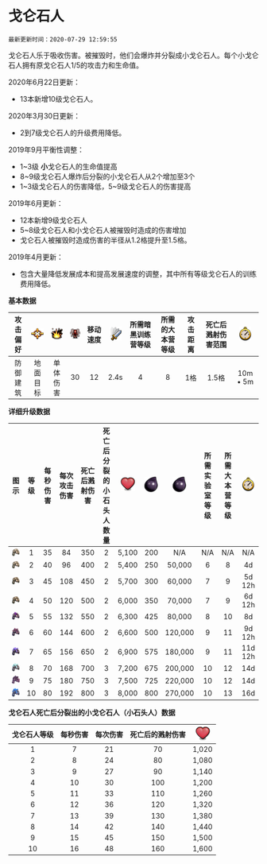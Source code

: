 # 戈仑石人

`最新更新时间：2020-07-29 12:59:55`

戈仑石人乐于吸收伤害。被摧毁时，他们会爆炸并分裂成小戈仑石人。每个小戈仑石人拥有原戈仑石人1/5的攻击力和生命值。

2020年6月22日更新：
- 13本新增10级戈仑石人。

2020年3月30日更新：
- 2到7级戈仑石人的升级费用降低。

2019年9月平衡性调整：
- 1~3级 **小**戈仑石人的生命值提高
- 8~9级戈仑石人爆炸后分裂的小戈仑石人从2个增加至3个
- 1~3级戈仑石人的伤害降低，5~9级戈仑石人的伤害提高

2019年6月更新：
- 12本新增9级戈仑石人
- 5~8级戈仑石人和小戈仑石人被摧毁时造成的伤害增加
- 戈仑石人被摧毁时造成伤害的半径从1.2格提升至1.5格。

2019年4月更新：
- 包含大量降低发展成本和提高发展速度的调整，其中所有等级戈仑石人的训练费用降低。




**基本数据**

|攻击偏好|![目标](/wiki/Other/Target.png "目标")|![攻击类型](/wiki/Other/AttackType.png "攻击类型")|![人口](/wiki/Other/Troops.png "人口")|移动速度|![攻击速度](/wiki/Other/Attack.png "攻击速度")|所需暗黑训练营等级|所需的大本营等级|攻击距离|死亡后溅射伤害范围|![训练时间](/wiki/Other/Clock.png "训练时间")|
|:-:|:-:|:-:|:-:|:-:|:-:|:-:|:-:|:-:|:-:|:-:|
|防御建筑|地面目标|单体伤害|30|12|2.4s|4|8|1格|1.5格|10m • 5m|



**详细升级数据**

|图示|等级|每秒伤害|每次攻击伤害|死亡后溅射伤害|死亡后分裂的小石头人数量|![生命值](/wiki/Other/Heart.png "生命值")|![建造所需资源](/wiki/Other/Dark_Elixir.png "建造所需资源")|![升级所需资源](/wiki/Other/Dark_Elixir.png "升级所需资源")|所需实验室等级|所需大本营等级|![升级所需时间](/wiki/Other/Clock.png "升级所需时间")|
|:-:|:-:|:-:|:-:|:-:|:-:|:-:|:-:|:-:|:-:|:-:|:-:|
|![Golem](/wiki/Troops/HomeVillage/Golem/Lv1-2.png)|1	|35	|84	|350|2|5,100|200|N/A	|N/A|N/A|	N/A|
|![Golem](/wiki/Troops/HomeVillage/Golem/Lv1-2.png)|2	|40	|96	|400|2|5,400|250|50,000	|6	|8	|4d|
|![Golem](/wiki/Troops/HomeVillage/Golem/Lv3-4.png)|3	|45	|108|450|2|5,700|300|60,000	|7	|9	|5d 12h|
|![Golem](/wiki/Troops/HomeVillage/Golem/Lv3-4.png)|4	|50	|120|500|2|6,000|350|70,000	|7	|9	|6d 12h|
|![Golem](/wiki/Troops/HomeVillage/Golem/Lv5.png)|5	|55	|132|550|2|6,300|425|80,000	|8	|10	|8d|
|![Golem](/wiki/Troops/HomeVillage/Golem/Lv6.png)|6	|60	|144|600|2|6,600|500|120,000|9	|11	|9d 12h|
|![Golem](/wiki/Troops/HomeVillage/Golem/Lv7.png)|7	|65	|156|650|2|6,900|575|180,000|9	|11	|11d 12h|
|![Golem](/wiki/Troops/HomeVillage/Golem/Lv8.png)|8	|70	|168|700|3|7,200|675|200,000|10	|12	|14d|
|![Golem](/wiki/Troops/HomeVillage/Golem/Lv9.png)|9	|75	|180|750|3|7,500|725|220,000|10	|12	|14d|
|![Golem](/wiki/Troops/HomeVillage/Golem/Lv10.png)|10	|80	|192|800|3|8,000|800|270,000|10	|13	|16d|



**戈仑石人死亡后分裂出的小戈仑石人（小石头人）数据**

|戈仑石人等级|每秒伤害|每次伤害|死亡后的溅射伤害|![生命值](/wiki/Other/Heart.png "生命值")|
|:-:|:-:|:-:|:-:|:-:|
|1	|7	|21	|70	|1,020|
|2	|8	|24	|80	|1,080|
|3	|9	|27	|90	|1,140|
|4	|10	|30	|100|1,200|
|5	|11	|33	|110|1,260|
|6	|12	|36	|120|1,320|
|7	|13	|39	|130|1,380|
|8	|14	|42	|140|1,440|
|9	|15	|45	|150|1,500|
|10	|16	|48	|160|1,600|